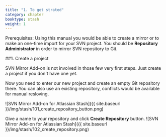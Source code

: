 ```yaml
---
title: "1. To get strated"
category: chapter
booktype: stash
weight: 1
---
```

Prerequisites: Using this manual you would be able to create a mirror or to make an one-time import for your SVN project. You should be **Repository Administrator** in order to mirror SVN repository to Git.

##1. Create a project

SVN Mirror Add-on is not involved in those few very first steps. Just create a project if you don't have one yet.

Now you need to enter our new project and create an empty Git repository there.
You can also use an existing repository, conflicts would be available for manual resloving.

![SVN Mirror Add-on for Atlassian Stash]({{ site.baseurl }}/img/stash/101_create_repository_button.png)

Give a name to your repository and click **Create Repository** button.
![SVN Mirror Add-on for Atlassian Stash]({{ site.baseurl }}/img/stash/102_create_repository.png)

[](#up)